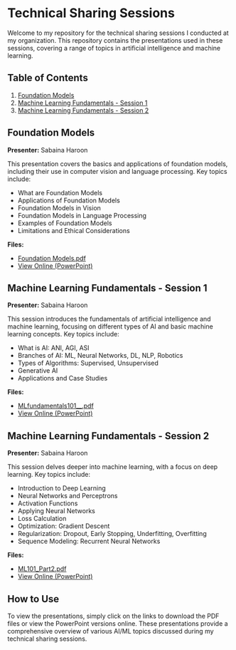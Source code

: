 # Technical Sharing Sessions

Welcome to my repository for the technical sharing sessions I conducted at my organization. This repository contains the presentations used in these sessions, covering a range of topics in artificial intelligence and machine learning.

## Table of Contents

1. [Foundation Models](#foundation-models)
2. [Machine Learning Fundamentals - Session 1](#machine-learning-fundamentals---session-1)
3. [Machine Learning Fundamentals - Session 2](#machine-learning-fundamentals---session-2)

## Foundation Models

**Presenter:** Sabaina Haroon

This presentation covers the basics and applications of foundation models, including their use in computer vision and language processing. Key topics include:

- What are Foundation Models
- Applications of Foundation Models
- Foundation Models in Vision
- Foundation Models in Language Processing
- Examples of Foundation Models
- Limitations and Ethical Considerations

**Files:**
- [Foundation Models.pdf](Foundation%20Models.pdf)
- [View Online (PowerPoint)](https://1drv.ms/p/c/bd7dfd13b717e2a3/EbOEl1rh5ftKtS-l5cZLStQB7t5uSFB9Pa0-oU9kGnHTig)

## Machine Learning Fundamentals - Session 1

**Presenter:** Sabaina Haroon

This session introduces the fundamentals of artificial intelligence and machine learning, focusing on different types of AI and basic machine learning concepts. Key topics include:

- What is AI: ANI, AGI, ASI
- Branches of AI: ML, Neural Networks, DL, NLP, Robotics
- Types of Algorithms: Supervised, Unsupervised
- Generative AI
- Applications and Case Studies

**Files:**
- [MLfundamentals101__.pdf](MLfundamentals101__.pdf)
- [View Online (PowerPoint)](https://1drv.ms/p/c/bd7dfd13b717e2a3/ET-1u6hcr2VFl_y8GPdWNq4BsbaSUg4j0-pAdTMnNK2V0A)

## Machine Learning Fundamentals - Session 2

**Presenter:** Sabaina Haroon

This session delves deeper into machine learning, with a focus on deep learning. Key topics include:

- Introduction to Deep Learning
- Neural Networks and Perceptrons
- Activation Functions
- Applying Neural Networks
- Loss Calculation
- Optimization: Gradient Descent
- Regularization: Dropout, Early Stopping, Underfitting, Overfitting
- Sequence Modeling: Recurrent Neural Networks

**Files:**
- [ML101_Part2.pdf](ML101_Part2.pdf)
- [View Online (PowerPoint)](https://1drv.ms/p/c/bd7dfd13b717e2a3/EXiryeuM_aNFgp620TbGQi4BnatbrfN4JU8aOwckCINgLg)

## How to Use

To view the presentations, simply click on the links to download the PDF files or view the PowerPoint versions online. These presentations provide a comprehensive overview of various AI/ML topics discussed during my technical sharing sessions.
